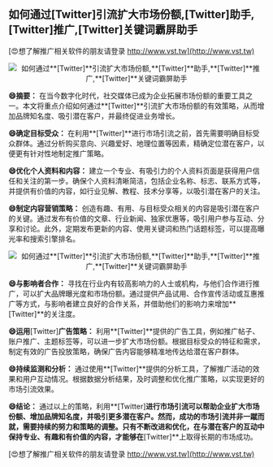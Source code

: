 ## **如何通过**[Twitter]**引流扩大市场份额,**[Twitter]**助手,**[Twitter]**推广,**[Twitter]**关键词霸屏助手**

[😍想了解推广相关软件的朋友请登录 http://www.vst.tw](http://www.vst.tw)

 <center><img src="https://vst.tw/MP4/tuiguang/png/6.png" alt="如何通过**[Twitter]**引流扩大市场份额,**[Twitter]**助手,**[Twitter]**推广,**[Twitter]**关键词霸屏助手"></center>

**😄摘要：**
在当今数字化时代，社交媒体已成为企业拓展市场份额的重要工具之一。本文将重点介绍如何通过**[Twitter]**引流扩大市场份额的有效策略，从而增加品牌知名度、吸引潜在客户，并最终促进业务增长。

**😄确定目标受众：**
在利用**[Twitter]**进行市场引流之前，首先需要明确目标受众群体。通过分析购买意向、兴趣爱好、地理位置等因素，精确定位潜在客户，以便更有针对性地制定推广策略。

**😄优化个人资料和内容：**
建立一个专业、有吸引力的个人资料页面是获得用户信任和关注的第一步。确保个人资料清晰简洁，包括企业名称、标志、联系方式等，并提供有价值的内容，如行业见解、教程、技术分享等，以吸引潜在客户的关注。

**😄制定内容营销策略：**
创造有趣、有用、与目标受众相关的内容是吸引潜在客户的关键。通过发布有价值的文章、行业新闻、独家优惠等，吸引用户参与互动、分享和讨论。此外，定期发布更新的内容、使用关键词和热门话题标签，可以提高曝光率和搜索引擎排名。

 <center><img src="https://vst.tw/MP4/tuiguang/png/1.png" alt="如何通过**[Twitter]**引流扩大市场份额,**[Twitter]**助手,**[Twitter]**推广,**[Twitter]**关键词霸屏助手"></center>

**😄与影响者合作：**
寻找在行业内有较高影响力的人士或机构，与他们合作进行推广，可以扩大品牌曝光度和市场份额。通过提供产品试用、合作宣传活动或互惠推广等方式，与影响者建立良好的合作关系，并借助他们的影响力来增加**[Twitter]**的关注度。

**😄运用**[Twitter]**广告策略：**
利用**[Twitter]**提供的广告工具，例如推广帖子、账户推广、主题标签等，可以进一步扩大市场份额。根据目标受众的特征和需求，制定有效的广告投放策略，确保广告内容能够精准地传达给潜在客户群体。

**😄持续监测和分析：**
通过使用**[Twitter]**提供的分析工具，了解推广活动的效果和用户互动情况。根据数据分析结果，及时调整和优化推广策略，以实现更好的市场引流效果。

**😄结论：**
通过以上的策略，利用**[Twitter]**进行市场引流可以帮助企业扩大市场份额、增加品牌知名度，并吸引更多潜在客户。然而，成功的市场引流并非一蹴而就，需要持续的努力和策略的调整。只有不断改进和优化，在与潜在客户的互动中保持专业、有趣和有价值的内容，才能够在**[Twitter]**上取得长期的市场成功。

[😍想了解推广相关软件的朋友请登录 http://www.vst.tw](http://www.vst.tw)



